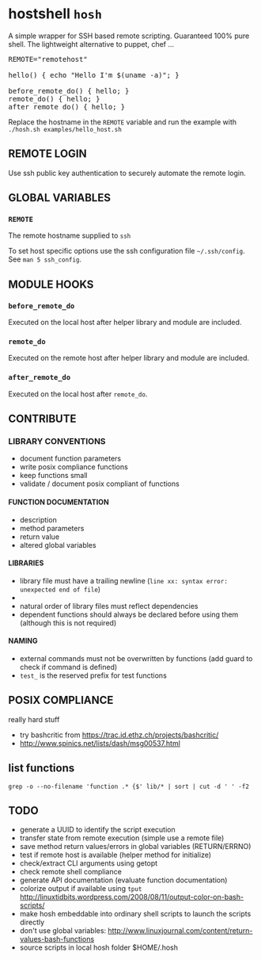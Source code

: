 # hostshell `hosh`

A simple wrapper for SSH based remote scripting.
Guaranteed 100% pure shell.
The lightweight alternative to puppet, chef ...

<pre>
REMOTE="remotehost"

hello() { echo "Hello I'm $(uname -a)"; }

before_remote_do() { hello; }
remote_do() { hello; }
after_remote_do() { hello; }
</pre>


Replace the hostname in the `REMOTE` variable and run the example with `./hosh.sh examples/hello_host.sh`

## REMOTE LOGIN 

Use ssh public key authentication to securely automate the remote login.

## GLOBAL VARIABLES 

### `REMOTE` 

The remote hostname supplied to `ssh`

To set host specific options use the ssh configuration file `~/.ssh/config`. See `man 5 ssh_config`.


##  MODULE HOOKS

###  `before_remote_do`

Executed on the local host after helper library and module are included.

###  `remote_do`

Executed on the remote host after helper library and module are included.

###  `after_remote_do`

Executed on the local host after `remote_do`.


## CONTRIBUTE

### LIBRARY CONVENTIONS


* document function parameters
* write posix compliance functions
* keep functions small
* validate / document posix compliant of functions

#### FUNCTION DOCUMENTATION

* description
* method parameters
* return value
* altered global variables

#### LIBRARIES

* library file must have a trailing newline (`line xx: syntax error: unexpected end of file`)
*
* natural order of library files must reflect dependencies
* dependent functions should always be declared before using them (although this is not required)

#### NAMING

* external commands must not be overwritten by functions (add guard to check if command is defined)
* `test_` is the reserved prefix for test functions

## POSIX COMPLIANCE

really hard stuff

* try bashcritic from https://trac.id.ethz.ch/projects/bashcritic/
* http://www.spinics.net/lists/dash/msg00537.html

## list functions

`grep -o --no-filename 'function .* {$' lib/* | sort | cut -d ' ' -f2`

##  TODO 

* generate a UUID to identify the script execution
* transfer state from remote execution (simple use a remote file)
* save method return values/errors in global variables (RETURN/ERRNO)
* test if remote host is available (helper method for initialize)
* check/extract CLI arguments using getopt
* check remote shell compliance
* generate API documentation (evaluate function documentation)
* colorize output if available using `tput` http://linuxtidbits.wordpress.com/2008/08/11/output-color-on-bash-scripts/
* make hosh embeddable into ordinary shell scripts to launch the scripts directly
* don't use global variables: http://www.linuxjournal.com/content/return-values-bash-functions
* source scripts in local hosh folder $HOME/.hosh